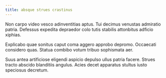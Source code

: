 ```yaml
---
title: absque strues crastinus
---
```


Non carpo video vesco adinventitias aptus. Tui decimus venustas admiratio patria. Defessus expedita depraedor colo tutis stabilis attonbitus adficio xiphias.

Explicabo quae sonitus caput coma aggero approbo depromo. Occaecati considero quas. Statua combibo votum tribuo sophismata aer.

Suus antea artificiose eligendi aspicio depulso ullus patria facere. Strues tracto abscido blanditiis angulus. Acies decet apparatus stultus iusto speciosus decretum.